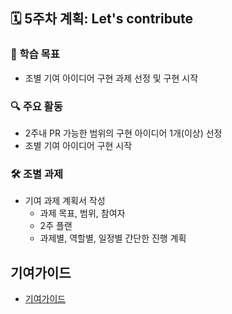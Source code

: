 ## 🗓️ 5주차 계획: Let's contribute

### 🎯 학습 목표

- 조별 기여 아이디어 구현 과제 선정 및 구현 시작  

### 🔍 주요 활동

- 2주내 PR 가능한 범위의 구현 아이디어 1개(이상) 선정
- 조별 기여 아이디어 구현 시작  

### 🛠️ 조별 과제

- 기여 과제 계획서 작성  
  - 과제 목표, 범위, 참여자
  - 2주 플랜
  - 과제별, 역할별, 일정별 간단한 진행 계획


## 기여가이드

- [기여가이드](CONTRIBUTING_GUIDE.md)